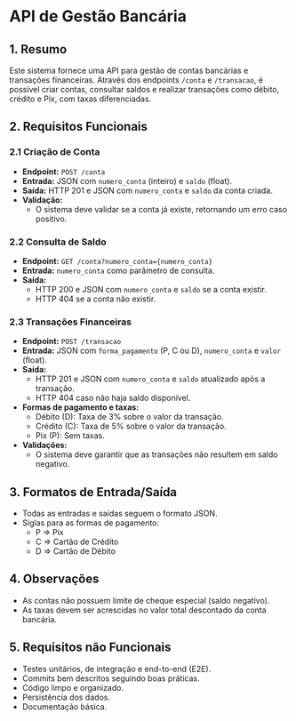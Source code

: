 # API de Gestão Bancária

## 1. Resumo

Este sistema fornece uma API para gestão de contas bancárias e transações financeiras. Através dos endpoints `/conta` e `/transacao`, é possível criar contas, consultar saldos e realizar transações como débito, crédito e Pix, com taxas diferenciadas.

## 2. Requisitos Funcionais

### 2.1 Criação de Conta

* **Endpoint:** `POST /conta`
* **Entrada:** JSON com `numero_conta` (inteiro) e `saldo` (float).
* **Saída:** HTTP 201 e JSON com `numero_conta` e `saldo` da conta criada.
* **Validação:**
    * O sistema deve validar se a conta já existe, retornando um erro caso positivo.

### 2.2 Consulta de Saldo

* **Endpoint:** `GET /conta?numero_conta={numero_conta}`
* **Entrada:** `numero_conta` como parâmetro de consulta.
* **Saída:**
    * HTTP 200 e JSON com `numero_conta` e `saldo` se a conta existir.
    * HTTP 404 se a conta não existir.

### 2.3 Transações Financeiras

* **Endpoint:** `POST /transacao`
* **Entrada:** JSON com `forma_pagamento` (P, C ou D), `numero_conta` e `valor` (float).
* **Saída:**
    * HTTP 201 e JSON com `numero_conta` e `saldo` atualizado após a transação.
    * HTTP 404 caso não haja saldo disponível.
* **Formas de pagamento e taxas:**
    * Débito (D): Taxa de 3% sobre o valor da transação.
    * Crédito (C): Taxa de 5% sobre o valor da transação.
    * Pix (P): Sem taxas.
* **Validações:**
    * O sistema deve garantir que as transações não resultem em saldo negativo.

## 3. Formatos de Entrada/Saída

* Todas as entradas e saídas seguem o formato JSON.
* Siglas para as formas de pagamento:
    * P => Pix
    * C => Cartão de Crédito
    * D => Cartão de Débito

## 4. Observações

* As contas não possuem limite de cheque especial (saldo negativo).
* As taxas devem ser acrescidas no valor total descontado da conta bancária.

## 5. Requisitos não Funcionais

* Testes unitários, de integração e end-to-end (E2E).
* Commits bem descritos seguindo boas práticas.
* Código limpo e organizado.
* Persistência dos dados.
* Documentação básica.

